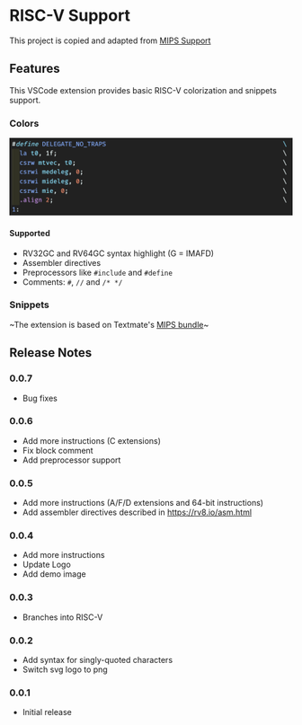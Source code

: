 # RISC-V Support

This project is copied and adapted from [MIPS Support](https://github.com/kdarkhan/vscode-mips-support)

## Features
This VSCode extension provides basic RISC-V colorization and snippets support.

### Colors

![colors](images/vscode-riscv-colors.png)

#### Supported
- RV32GC and RV64GC syntax highlight (G = IMAFD)
- Assembler directives
- Preprocessors like `#include` and `#define`
- Comments: `#`, `//` and `/* */`


### Snippets

~The extension is based on Textmate's [MIPS bundle](https://github.com/textmate/mips.tmbundle)~

## Release Notes

### 0.0.7

* Bug fixes

### 0.0.6

* Add more instructions (C extensions)
* Fix block comment
* Add preprocessor support

### 0.0.5

* Add more instructions (A/F/D extensions and 64-bit instructions)
* Add assembler directives described in https://rv8.io/asm.html

### 0.0.4

* Add more instructions
* Update Logo
* Add demo image

### 0.0.3

* Branches into RISC-V

### 0.0.2

* Add syntax for singly-quoted characters
* Switch svg logo to png

### 0.0.1

* Initial release
